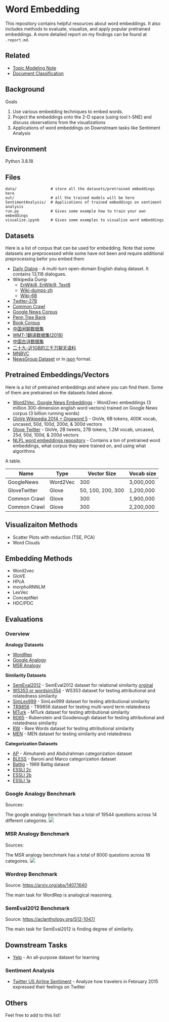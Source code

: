 
# Word Embedding

This repository contains helpful resources about word embeddings. It also includes methods to evaluate, visualize, and apply popular pretrained embeddings. A more detailed report on my findings can be found at `.report.md`. 

## Related
- [Topic Modeling Note]()
- [Document Classification]()

## Background
Goals
1. Use various embedding techniques to embed words.
2. Project the embeddings onto the 2-D space (using tool t-SNE) and discuss observations from the visualizations
3. Applications of word embeddings on Downstream tasks like Sentiment Analysis

## Environment
Python 3.8.18

## Files
```
data/               # store all the datasets/pretrained embeddings here
out/                # all the trained models will be here
SentimentAnalysis/  # Applications of trained embeddings on sentiment analysis
run.py              # Gives some example how to train your own embeddings
visualize.ipynb     # Gives some examples to visualize word embeddings
```

## Datasets
Here is a list of corpus that can be used for embedding. Note that some datasets are preprocessed while some have not been and require additional preprocessing befor you embed them

- [Daily Dialog](http://yanran.li/dailydialog.html) - A multi-turn open-domain English dialog dataset. It contains 13,118 dialogues.
- Wikipedia Dump
  - [EnWiki8, EnWiki9, Text8](http://mattmahoney.net/dc/textdata.html)
  - [Wiki-dumps-zh](https://github.com/lzhenboy/word2vec-Chinese?tab=readme-ov-file)
  - [Wiki-6B]()
- [Twitter-27B]()
- [Common Crawl](https://commoncrawl.org)
- [Google News Corpus]()
- [Penn Tree Bank](https://catalog.ldc.upenn.edu/LDC99T42)
- [Book Corpus](https://github.com/soskek/bookcorpus?tab=readme-ov-file)
- [中国闲聊数据集](https://github.com/codemayq/chinese-chatbot-corpus)
- [WMT-1翻译数据集(2018)](https://www.statmt.org/wmt18/translation-task.html)
- [中国古诗数据集](https://github.com/congcong0806/Chinese-Poetry-Dataset)
- [二十九-近1GB的三千万聊天语料](https://wohugb.github.io/chatbot/29.corpus-1g/)
- [MNBVC](https://github.com/esbatmop/MNBVC)
- [NewsGroup Dataset](http://qwone.com/~jason/20Newsgroups/) or in [json](https://raw.githubusercontent.com/selva86/datasets/master/newsgroups.json) format.


## Pretrained Embeddings/Vectors
Here is a list of pretrained embeddings and where you can find them. Some of them are pretrained on the datasets listed above.
- [Word2Vec, Google News Embeddings](https://github.com/mmihaltz/word2vec-GoogleNews-vectors) - Word2vec embeddings (3 million 300-dimension english word vectors) trained on Google News corpus (3 billion running words)
- [GloVe Wikipedia 2014 + Gigaword 5](https://nlp.stanford.edu/projects/glove/) - GloVe, 6B tokens, 400K vocab, uncased, 50d, 100d, 200d, & 300d vectors
- [Glove Twitter](https://nlp.stanford.edu/projects/glove/) - GloVe, 2B tweets, 27B tokens, 1.2M vocab, uncased, 25d, 50d, 100d, & 200d vectors
- [NLPL word embeddings repository](http://vectors.nlpl.eu/repository/) - Contains a ton of pretrained word embeddings, what corpus they were trained on, and using what algorithms


A table.

| Name         | Type     | Vector Size       | Vocab size |
| ------------ | -------- | ----------------- | ---------- |
| GoogleNews   | Word2Vec | 300               | 3,000,000  |
| GloveTwitter | Glove    | 50, 100, 200, 300 | 1,200,000  |
| Common Crawl | Glove    | 300               | 1,900,000  |
| Common Crawl | Glove    | 300               | 2,200,000  |

## Visualizaiton Methods
- Scatter Plots with reduction (TSE, PCA)
- Word Clouds

## Embedding Methods
- Word2vec
- GloVE
- HPcA
- morphoRNNLM
- LexVec
- ConceptNet
- HDC/PDC
  
## Evaluations

### Overview
**Analogy Datasets**
- [WordRep](https://www.dropbox.com/sh/5k78h9gllvc44vt/AAALLQq-Bge605OIMlmGBbNJa?dl=1)
- [Google Analogy](https://www.dropbox.com/s/eujtyfb5zem1mim/EN-GOOGLE.txt?dl=1)
- [MSR Analogy](https://www.dropbox.com/s/ne0fib302jqbatw/EN-MSR.txt?dl=1)


**Similarity Datasets**
- [SemEval2012](https://www.dropbox.com/sh/aarqsfnumx3d8ds/AAB05Mu2HdypP0pudGrNjooaa?dl=1) - SemEval2012 dataset for relational similarity [orginal](https://sites.google.com/site/semeval2012task2/home)
- [WS353 or wordsim354]() - WS353 dataset for testing attributional and relatedness similarity
- [SimLex999](https://www.dropbox.com/s/0jpa1x8vpmk3ych/EN-SIM999.txt?dl=1) -  SimLex999 dataset for testing attributional similarity
- [TR9856](https://www.research.ibm.com/haifa/dept/vst/files/IBM_Debater_(R)_TR9856.v2.zip) - TR9856 dataset for testing multi-word term relatedness
- [MTurk](https://www.dropbox.com/s/f1v4ve495mmd9pw/EN-TRUK.txt?dl=1) - MTurk dataset for testing attributional similarity
- [RG65](https://www.dropbox.com/s/chopke5zqly228d/EN-RG-65.txt?dl=1) - Rubenstein and Goodenough dataset for testing attributional and relatedness similarity
- [RW](https://www.dropbox.com/s/xhimnr51kcla62k/EN-RW.txt?dl=1) - Rare Words dataset for testing attributional similarity
- [MEN](https://www.dropbox.com/s/b9rv8s7l32ni274/EN-MEN-LEM.txt?dl=1) - MEN dataset for testing similarity and relatedness

**Categorization Datasets**
- [AP](https://www.dropbox.com/sh/6xu1c1aan8f83p3/AACMyoLwncNhRkUkqvGurYB6a?dl=1) - Almuhareb and Abdulrahman categorization dataset
- [BLESS](https://www.dropbox.com/sh/5qbl5cmh17o3eh0/AACyCEqpMktdMI05zwphJRI7a?dl=1) - Baroni and Marco categorization dataset
- [Battig](https://www.dropbox.com/sh/ckp4yu7k7xl7u2a/AABhmpgU3ake3T9liA9BR8EBa?dl=1) - 1969 Battig dataset
- [ESSLI 2c](https://www.dropbox.com/sh/d3mcyl3b5mawfhm/AAABygW1rguhI4L0XSw_I68ta?dl=1)
- [ESSLI 2b](https://www.dropbox.com/sh/7gdv52gy9vb4mf2/AACExLgHdbvbBrRZBP6CcdDaa?dl=1)
- [ESSLI 1a](https://www.dropbox.com/sh/h362565r1sk5wii/AADjcdYy3nRo-MjuFUSvb-0ya?dl=1)

### Google Analogy Benchmark
Sources:

The google analogy benchmark has a total of 19544 questions across 14 different categories.
![](./images/google_analogy_cat.png)

### MSR Analogy Benchmark
Sources:

The MSR analogy benchmark has a total of 8000 questions across 16 categoires.
![](./images/msr_analogy_cat.png)

### Wordrep Benchmark
Source: https://arxiv.org/abs/1407.1640

The main task for WordRep is analogical reasoning.

### SemEval2012 Benchmark
Source: https://aclanthology.org/S12-1047/

The main task for SemEval2012 is finding degree of similarity.

## Downstream Tasks
- [Yelp](https://www.yelp.com/dataset) - An all-purpose dataset for learning

### Sentiment Analysis
- [Twitter US Airline Sentiment](https://www.kaggle.com/datasets/crowdflower/twitter-airline-sentiment) - Analyze how travelers in February 2015 expressed their feelings on Twitter

## Others
Feel free to add to this list!
